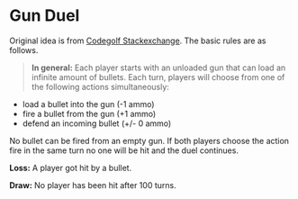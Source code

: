 Gun Duel
========
Original idea is from [Codegolf Stackexchange](http://codegolf.stackexchange.com/questions/104896/the-futuristic-gun-duel). The basic rules are as follows.
> **In general:**
Each player starts with an unloaded gun that can load an infinite amount of bullets.
Each turn, players will choose from one of the following actions simultaneously:
 - load a bullet into the gun (-1 ammo)
 - fire a bullet from the gun (+1 ammo)
 - defend an incoming bullet (+/- 0 ammo)

No bullet can be fired from an empty gun. If both players choose the action fire in the same turn no one will be hit and the duel continues.

**Loss:**
A player got hit by a bullet.

**Draw:**
No player has been hit after 100 turns.
